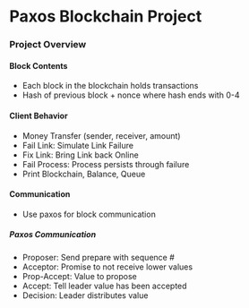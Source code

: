 # Paxos Blockchain Project

### Project Overview
#### Block Contents
- Each block in the blockchain holds transactions
- Hash of previous block + nonce where hash ends with 0-4
#### Client Behavior
- Money Transfer (sender, receiver, amount)
- Fail Link: Simulate Link Failure
- Fix Link: Bring Link back Online
- Fail Process: Process persists through failure
- Print Blockchain, Balance, Queue
#### Communication
- Use paxos for block communication

##### Paxos Communication
- Proposer: Send prepare with sequence #
- Acceptor: Promise to not receive lower values
- Prop-Accept: Value to propose
- Accept: Tell leader value has been accepted
- Decision: Leader distributes value